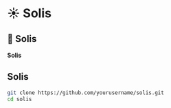 # ☀️ Solis

## 🌟 Solis

**Solis**

## Solis

```sh
git clone https://github.com/yourusername/solis.git
cd solis
```
